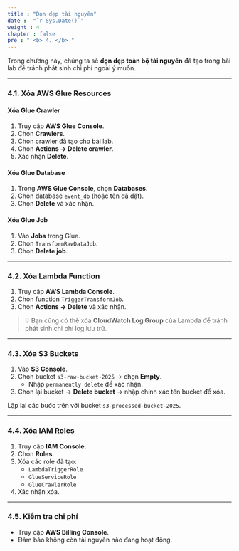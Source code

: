 ```yaml
---
title : "Dọn dẹp tài nguyên"
date :  "`r Sys.Date()`" 
weight : 4 
chapter : false
pre : " <b> 4. </b> "
---
```


Trong chương này, chúng ta sẽ **dọn dẹp toàn bộ tài nguyên** đã tạo trong bài lab để tránh phát sinh chi phí ngoài ý muốn.  

---

### 4.1. Xóa AWS Glue Resources

#### Xóa Glue Crawler
1. Truy cập **AWS Glue Console**.  
2. Chọn **Crawlers**.  
3. Chọn crawler đã tạo cho bài lab.  
4. Chọn **Actions → Delete crawler**.  
5. Xác nhận **Delete**.  

#### Xóa Glue Database
1. Trong **AWS Glue Console**, chọn **Databases**.  
2. Chọn database `event_db` (hoặc tên đã đặt).  
3. Chọn **Delete** và xác nhận.  

#### Xóa Glue Job
1. Vào **Jobs** trong Glue.  
2. Chọn `TransformRawDataJob`.  
3. Chọn **Delete job**.  

---

### 4.2. Xóa Lambda Function
1. Truy cập **AWS Lambda Console**.  
2. Chọn function `TriggerTransformJob`.  
3. Chọn **Actions → Delete** và xác nhận.  

> 💡 Bạn cũng có thể xóa **CloudWatch Log Group** của Lambda để tránh phát sinh chi phí log lưu trữ.  

---

### 4.3. Xóa S3 Buckets
1. Vào **S3 Console**.  
2. Chọn bucket `s3-raw-bucket-2025` → chọn **Empty**.  
   - Nhập `permanently delete` để xác nhận.  
3. Chọn lại bucket → **Delete bucket** → nhập chính xác tên bucket để xóa.  

Lặp lại các bước trên với bucket `s3-processed-bucket-2025`.  

---

### 4.4. Xóa IAM Roles
1. Truy cập **IAM Console**.  
2. Chọn **Roles**.  
3. Xóa các role đã tạo:  
   - `LambdaTriggerRole`  
   - `GlueServiceRole`
   - `GlueCrawlerRole`
4. Xác nhận xóa.  

---

### 4.5. Kiểm tra chi phí
- Truy cập **AWS Billing Console**.  
- Đảm bảo không còn tài nguyên nào đang hoạt động.  

